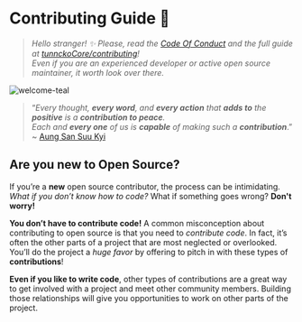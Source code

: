 # Contributing Guide :100: 

> _Hello stranger! :sparkles: Please, read the [Code Of Conduct](./CODE_OF_CONDUCT.md) and the full guide at [tunnckoCore/contributing](https://github.com/tunnckoCore/contributing)!  
> Even if you are an experienced developer or active open source maintainer, it worth look over there._

![welcome-teal](https://cloud.githubusercontent.com/assets/194400/22215755/76cb4dbc-e194-11e6-95ed-7def95e68f14.png)

> “_Every thought, **every word**, and **every action**
that **adds to** the **positive** is a **contribution to peace**. <br />
Each and **every one** of us is **capable** of making such a **contribution**_.”
~ [Aung San Suu Kyi](https://en.wikipedia.org/wiki/Aung_San_Suu_Kyi)

<!-- Part 1 -->

## Are you new to Open Source?

If you’re a **new** open source contributor, the process can be intimidating.  
_What if you don’t know how to code?_ What if something goes wrong? **Don't worry!**

**You don’t have to contribute code!** A common misconception about contributing to open source is that you need to _contribute code_. In fact, it’s often the other parts of a project that are most neglected or overlooked. You’ll do the project a _huge favor_ by offering to pitch in with these types of **contributions**!

**Even if you like to write code**, other types of contributions are a great way to get involved with a project and meet other community members. Building those relationships will give you opportunities to work on other parts of the project.